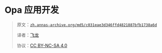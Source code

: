 # Opa 应用开发

> 原文：[`zh.annas-archive.org/md5/c031eae3d346ffd4821887bfb1738a6d`](https://zh.annas-archive.org/md5/c031eae3d346ffd4821887bfb1738a6d)
> 
> 译者：[飞龙](https://github.com/wizardforcel)
> 
> 协议：[CC BY-NC-SA 4.0](http://creativecommons.org/licenses/by-nc-sa/4.0/)